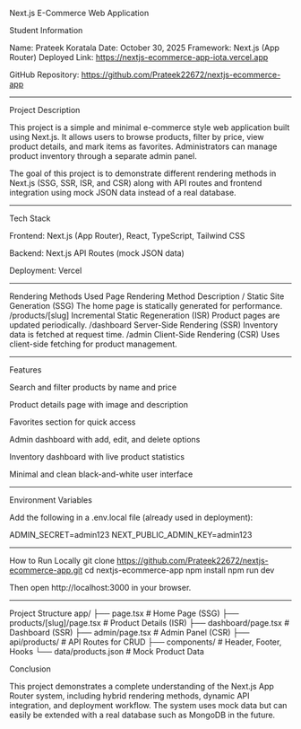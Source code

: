 Next.js E-Commerce Web Application

Student Information

Name: Prateek Koratala
Date: October 30, 2025
Framework: Next.js (App Router)
Deployed Link: https://nextjs-ecommerce-app-iota.vercel.app

GitHub Repository: https://github.com/Prateek22672/nextjs-ecommerce-app
______________________________________________________________________________

Project Description

This project is a simple and minimal e-commerce style web application built using Next.js.
It allows users to browse products, filter by price, view product details, and mark items as favorites.
Administrators can manage product inventory through a separate admin panel.

The goal of this project is to demonstrate different rendering methods in Next.js (SSG, SSR, ISR, and CSR) along with API routes and frontend integration using mock JSON data instead of a real database.

______________________________________________________________________________


Tech Stack

Frontend: Next.js (App Router), React, TypeScript, Tailwind CSS

Backend: Next.js API Routes (mock JSON data)

Deployment: Vercel

______________________________________________________________________________


Rendering Methods Used
Page	             Rendering Method	     Description
/	Static              Site Generation (SSG)    	The home page is statically generated for performance.
/products/[slug]    Incremental Static Regeneration (ISR)    	Product pages are updated periodically.
/dashboard    	Server-Side Rendering (SSR)	    Inventory data is fetched at request time.
/admin    	Client-Side Rendering (CSR)	       Uses client-side fetching for product management.

______________________________________________________________________________


Features

Search and filter products by name and price

Product details page with image and description

Favorites section for quick access

Admin dashboard with add, edit, and delete options

Inventory dashboard with live product statistics

Minimal and clean black-and-white user interface

______________________________________________________________________________


Environment Variables

Add the following in a .env.local file (already used in deployment):

ADMIN_SECRET=admin123
NEXT_PUBLIC_ADMIN_KEY=admin123

______________________________________________________________________________


How to Run Locally
git clone https://github.com/Prateek22672/nextjs-ecommerce-app.git
cd nextjs-ecommerce-app
npm install
npm run dev


Then open http://localhost:3000
 in your browser.


 ______________________________________________________________________________



Project Structure
app/
 ├── page.tsx                   # Home Page (SSG)
 ├── products/[slug]/page.tsx   # Product Details (ISR)
 ├── dashboard/page.tsx         # Dashboard (SSR)
 ├── admin/page.tsx             # Admin Panel (CSR)
 ├── api/products/              # API Routes for CRUD
 ├── components/                # Header, Footer, Hooks
 └── data/products.json         # Mock Product Data

Conclusion

This project demonstrates a complete understanding of the Next.js App Router system, including hybrid rendering methods, dynamic API integration, and deployment workflow.
The system uses mock data but can easily be extended with a real database such as MongoDB in the future.
